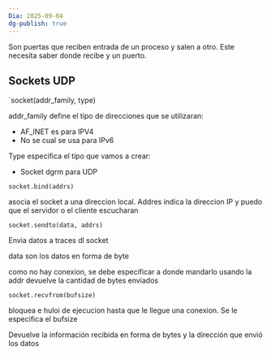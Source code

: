 ```yaml
---
Dia: 2025-09-04
dg-publish: true
---
```

Son puertas que reciben entrada de un proceso y salen a otro. Este necesita saber donde recibe y un puerto.


## Sockets UDP

`socket(addr_family, type)

addr_family define el tipo de direcciones que se utilizaran:
- AF_INET es para IPV4 
- No se cual se usa para IPv6 

Type especifica el tipo que vamos a crear:
- Socket dgrm para UDP 

`socket.bind(addrs)`

asocia el socket a una direccion local. Addres indica la direccion IP y puedo que el servidor o el cliente escucharan

`socket.sendto(data, addrs)`

Envia datos a traces dl socket 

data son los datos en forma de byte 

como no hay conexion, se debe especificar a donde mandarlo usando la addr 
devuelve la cantidad de bytes enviados 

`socket.recvfrom(bufsize)`

bloquea e huloi de ejecucion hasta que le llegue una conexion. Se le especifica el bufsize

Devuelve la información recibida en forma de bytes y la dirección que envió los datos
